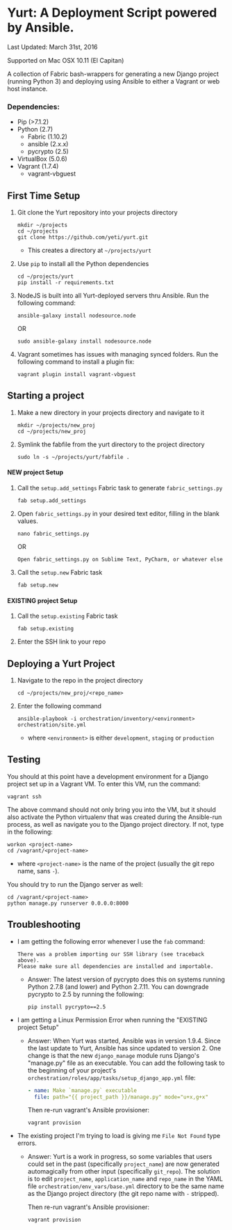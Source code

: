 # Yurt: A Deployment Script powered by Ansible.

Last Updated: March 31st, 2016

Supported on Mac OSX 10.11 (El Capitan)

A collection of Fabric bash-wrappers for generating a new Django project (running Python 3) and
deploying using Ansible to either a Vagrant or web host instance.

### Dependencies:
- Pip (>7.1.2)
- Python (2.7)
    - Fabric (1.10.2)
    - ansible (2.x.x)
    - pycrypto (2.5)
- VirtualBox (5.0.6)
- Vagrant (1.7.4)
    - vagrant-vbguest

## First Time Setup

1. Git clone the Yurt repository into your projects directory
    ```
    mkdir ~/projects
    cd ~/projects
    git clone https://github.com/yeti/yurt.git
    ```
    - This creates a directory at `~/projects/yurt`

2. Use `pip` to install all the Python dependencies
    ```
    cd ~/projects/yurt
    pip install -r requirements.txt
    ```

3. NodeJS is built into all Yurt-deployed servers thru Ansible. Run the following command:
    ```
    ansible-galaxy install nodesource.node
    ```
    OR
    ```
    sudo ansible-galaxy install nodesource.node
    ```

4. Vagrant sometimes has issues with managing synced folders. Run the following command to install a plugin fix:
    ```
    vagrant plugin install vagrant-vbguest
    ```

## Starting a project

1. Make a new directory in your projects directory and navigate to it

    ```
    mkdir ~/projects/new_proj
    cd ~/projects/new_proj
    ```
2. Symlink the fabfile from the yurt directory to the project directory

    ```
    sudo ln -s ~/projects/yurt/fabfile .
    ```

#### NEW project Setup

1. Call the `setup.add_settings` Fabric task to generate `fabric_settings.py`

   ```
   fab setup.add_settings
   ```
   
2. Open `fabric_settings.py` in your desired text editor, filling in the blank values.

   ```
   nano fabric_settings.py
   ```
   
   OR
   
   ```
   Open fabric_settings.py on Sublime Text, PyCharm, or whatever else
   ```
   
3. Call the `setup.new` Fabric task

   ```
   fab setup.new
   ```

#### EXISTING project Setup

1. Call the `setup.existing` Fabric task

   ```
   fab setup.existing
   ```
2. Enter the SSH link to your repo

## Deploying a Yurt Project

1. Navigate to the repo in the project directory
   
   ```
   cd ~/projects/new_proj/<repo_name>
   ```
   
2. Enter the following command

   ```
   ansible-playbook -i orchestration/inventory/<environment> orchestration/site.yml
   ```
   
   * where `<environment>` is either `development`, `staging` or `production`

## Testing

You should at this point have a development environment for a Django project set up in a Vagrant VM.
To enter this VM, run the command:

```
vagrant ssh
```

The above command should not only bring you into the VM, but it should also activate the Python virtualenv that was
created during the Ansible-run process, as well as navigate you to the Django project directory. If not, type in the following:

```
workon <project-name>
cd /vagrant/<project-name>
```
- where `<project-name>` is the name of the project (usually the git repo name, sans `-`).

You should try to run the Django server as well:

```
cd /vagrant/<project-name>
python manage.py runserver 0.0.0.0:8000
```

## Troubleshooting

- I am getting the following error whenever I use the `fab` command:
  ```
  There was a problem importing our SSH library (see traceback above).
  Please make sure all dependencies are installed and importable.
  ```
  - Answer: The latest version of pycrypto does this on systems running
    Python 2.7.8 (and lower) and Python 2.7.11. You can downgrade pycrypto to 2.5 by
    running the following:

    ```
    pip install pycrypto==2.5
    ```

- I am getting a Linux Permission Error when running the "EXISTING project Setup"
  - Answer: When Yurt was started, Ansible was in version 1.9.4. Since the last update to Yurt, Ansible has since
    updated to version 2. One change is that the new `django_manage` module runs Django's "manage.py" file
    as an executable. You can add the following task to the beginning of your project's
    `orchestration/roles/app/tasks/setup_django_app.yml` file:

    ```yaml
    - name: Make `manage.py` executable
      file: path="{{ project_path }}/manage.py" mode="u+x,g+x"
    ```
    
    Then re-run vagrant's Ansible provisioner:
    
    ```
    vagrant provision
    ```

- The existing project I'm trying to load is giving me `File Not Found` type errors.
  - Answer: Yurt is a work in progress, so some variables that users could set in the past (specifically `project_name`)
    are now generated automagically from other input (specifically `git_repo`). The solution is to edit `project_name`,
    `application_name` and `repo_name` in the YAML file `orchestration/env_vars/base.yml` directory to be the same name
    as the Django project directory (the git repo name with `-` stripped).

    Then re-run vagrant's Ansible provisioner:    

    ```
    vagrant provision
    ```


